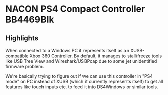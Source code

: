 # NACON PS4 Compact Controller BB4469Blk

## Highlights

When connected to a Windows PC it represents itself as an XUSB-compatible Xbox 360 Controller. By default, it manages to stall/freeze tools like USB Tree View and Wireshark/USBPcap due to some jet unidentified firmware problem.

We're basically trying to figure out if we can use this controller in "PS4 mode" on PC instead of XUSB (which it currently represents itself) to get all features like touch inputs etc. to feed it into DS4Windows or similar tools.
